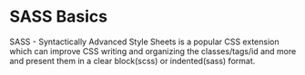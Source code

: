 # SASS Basics
SASS - Syntactically Advanced Style Sheets is a popular CSS extension which can improve CSS writing and organizing the classes/tags/id and more and present them in a clear block(scss) or indented(sass) format.
